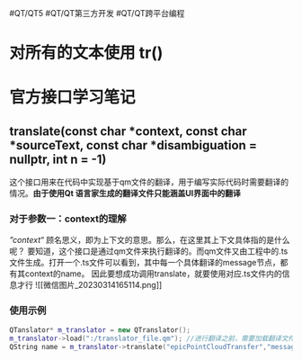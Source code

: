 #QT/QT5 #QT/QT第三方开发 #QT/QT跨平台编程
# 对所有的文本使用 tr()

# 官方接口学习笔记
## translate(const char *context, const char *sourceText, const char *disambiguation = nullptr, int n = -1)

这个接口用来在代码中实现基于qm文件的翻译，用于编写实际代码时需要翻译的情况。**由于使用Qt 语言家生成的翻译文件只能涵盖UI界面中的翻译**
### 对于参数一：context的理解
*”context“* 顾名思义，即为上下文的意思。那么，在这里其上下文具体指的是什么呢？
要知道，这个接口是通过qm文件来执行翻译的。而qm文件又由工程中的.ts文件生成。打开一个.ts文件可以看到，其中每一个具体翻译的message节点，都有其context的name。
因此要想成功调用translate，就要使用对应.ts文件内的信息才行
![[微信图片_20230314165114.png]]
### 使用示例
```C++
QTanslator* m_translator = new QTranslator();
m_translator->load(":/translator_file.qm"); //进行翻译之前，需要加载翻译文件
QString name = m_translator->translate("epicPointCloudTransfer","message");//如果成功，会根据qm文件内的翻译返回。如果失败，返回空
```
